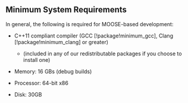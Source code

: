 ## Minimum System Requirements

In general, the following is required for MOOSE-based development:

- C++11 compliant compiler (GCC [!package!minimum_gcc], Clang [!package!minimum_clang] or greater)

  - (included in any of our redistributable packages if you choose to install one)

- Memory: 16 GBs (debug builds)
- Processor: 64-bit x86
- Disk: 30GB

